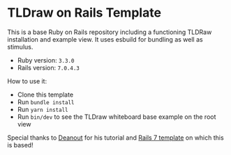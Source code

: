 # TLDraw on Rails Template

This is a base Ruby on Rails repository including a functioning TLDRaw
installation and example view. It uses esbuild for bundling as well as stimulus.

- Ruby version: `3.3.0`
- Rails version: `7.0.4.3`

How to use it:

- Clone this template
- Run `bundle install`
- Run `yarn install`
- Run `bin/dev` to see the TLDraw whiteboard base example on the root view


Special thanks to [Deanout](https://github.com/Deanout) for his tutorial and
[Rails 7 template](https://github.com/Deanout/react-esbuild-rails) on which this
is based!
